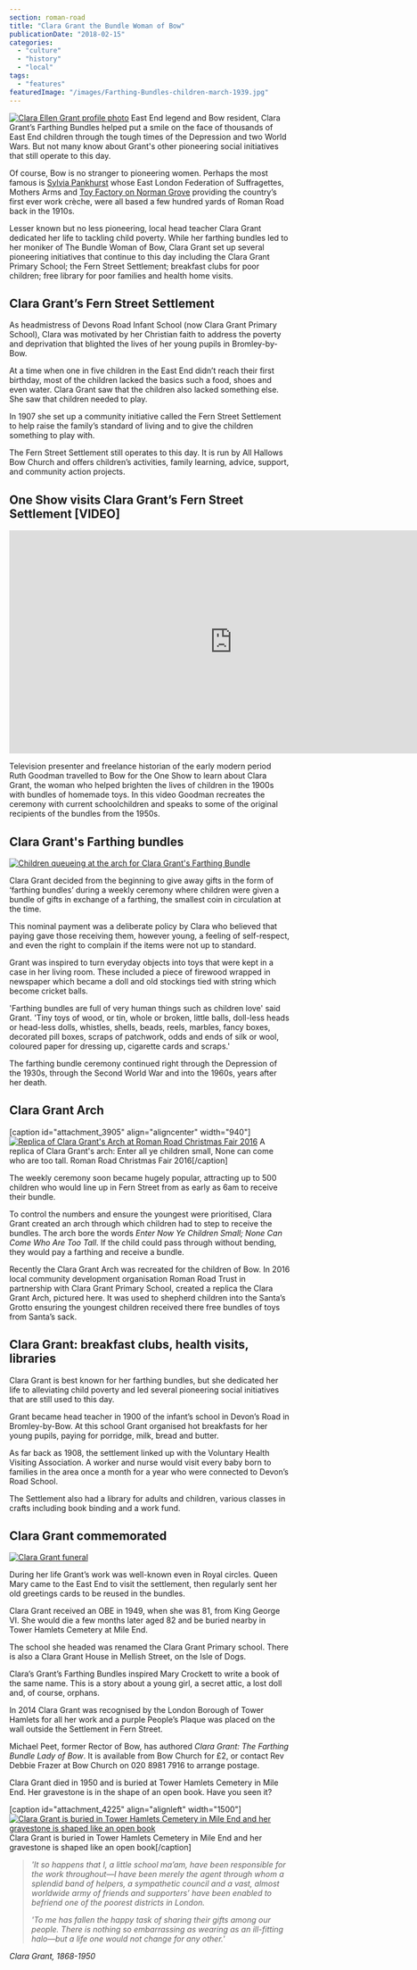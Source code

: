 ```yaml
---
section: roman-road
title: "Clara Grant the Bundle Woman of Bow"
publicationDate: "2018-02-15"
categories: 
  - "culture"
  - "history"
  - "local"
tags: 
  - "features"
featuredImage: "/images/Farthing-Bundles-children-march-1939.jpg"
---
```


[![Clara Ellen Grant profile photo](/images/Clara-Ellen-Grant-232x300.jpg)](https://romanroadlondon.com/wp-content/uploads/2018/02/Clara-Ellen-Grant.jpg) East End legend and Bow resident, Clara Grant’s Farthing Bundles helped put a smile on the face of thousands of East End children through the tough times of the Depression and two World Wars. But not many know about Grant's other pioneering social initiatives that still operate to this day.

Of course, Bow is no stranger to pioneering women. Perhaps the most famous is [Sylvia Pankhurst](https://romanroadlondon.com/bows-suffragette-secrets-sylvia-pankhurst-east-end-suffrage/) whose East London Federation of Suffragettes, Mothers Arms and [Toy Factory on Norman Grove](https://romanroadlondon.com/home-birth-pioneer-claire-davis-breastfeeding-living-pankhurst-house/) providing the country’s first ever work crèche, were all based a few hundred yards of Roman Road back in the 1910s.

Lesser known but no less pioneering, local head teacher Clara Grant dedicated her life to tackling child poverty. While her farthing bundles led to her moniker of The Bundle Woman of Bow, Clara Grant set up several pioneering initiatives that continue to this day including the Clara Grant Primary School; the Fern Street Settlement; breakfast clubs for poor children; free library for poor families and health home visits.

## Clara Grant’s Fern Street Settlement

As headmistress of Devons Road Infant School (now Clara Grant Primary School), Clara was motivated by her Christian faith to address the poverty and deprivation that blighted the lives of her young pupils in Bromley-by-Bow.

At a time when one in five children in the East End didn’t reach their first birthday, most of the children lacked the basics such a food, shoes and even water. Clara Grant saw that the children also lacked something else. She saw that children needed to play.

In 1907 she set up a community initiative called the Fern Street Settlement to help raise the family’s standard of living and to give the children something to play with.

The Fern Street Settlement still operates to this day. It is run by All Hallows Bow Church and offers children’s activities, family learning, advice, support, and community action projects.

## One Show visits Clara Grant’s Fern Street Settlement \[VIDEO\]

<iframe src="https://www.youtube.com/embed/XwpYQEtAkr8?rel=0" width="800" height="400" frameborder="0" allowfullscreen="allowfullscreen"><span data-mce-type="bookmark" style="display: inline-block; width: 0px; overflow: hidden; line-height: 0;" class="mce_SELRES_start">﻿</span><span data-mce-type="bookmark" style="display: inline-block; width: 0px; overflow: hidden; line-height: 0;" class="mce_SELRES_start">﻿</span><span data-mce-type="bookmark" style="display: inline-block; width: 0px; overflow: hidden; line-height: 0;" class="mce_SELRES_start">﻿</span></iframe>

  
Television presenter and freelance historian of the early modern period Ruth Goodman travelled to Bow for the One Show to learn about Clara Grant, the woman who helped brighten the lives of children in the 1900s with bundles of homemade toys. In this video Goodman recreates the ceremony with current schoolchildren and speaks to some of the original recipients of the bundles from the 1950s.

## Clara Grant's Farthing bundles

[![Children queueing at the arch for Clara Grant's Farthing Bundle](/images/Clara-Grant-queues-farthing-bundles-300x177.jpg)](https://romanroadlondon.com/wp-content/uploads/2018/02/Clara-Grant-queues-farthing-bundles.jpg)

Clara Grant decided from the beginning to give away gifts in the form of ‘farthing bundles’ during a weekly ceremony where children were given a bundle of gifts in exchange of a farthing, the smallest coin in circulation at the time.

This nominal payment was a deliberate policy by Clara who believed that paying gave those receiving them, however young, a feeling of self-respect, and even the right to complain if the items were not up to standard.

Grant was inspired to turn everyday objects into toys that were kept in a case in her living room. These included a piece of firewood wrapped in newspaper which became a doll and old stockings tied with string which become cricket balls.

'Farthing bundles are full of very human things such as children love' said Grant. 'Tiny toys of wood, or tin, whole or broken, little balls, doll-less heads or head-less dolls, whistles, shells, beads, reels, marbles, fancy boxes, decorated pill boxes, scraps of patchwork, odds and ends of silk or wool, coloured paper for dressing up, cigarette cards and scraps.'

The farthing bundle ceremony continued right through the Depression of the 1930s, through the Second World War and into the 1960s, years after her death.

## Clara Grant Arch

\[caption id="attachment\_3905" align="aligncenter" width="940"\][![Replica of Clara Grant's Arch at Roman Road Christmas Fair 2016](/images/Roman_Road_Christmas_Fair_2016_175-1024x683.jpg)](https://romanroadlondon.com/wp-content/uploads/2016/12/Roman_Road_Christmas_Fair_2016_175.jpg) A replica of Clara Grant's arch: Enter all ye children small, None can come who are too tall. Roman Road Christmas Fair 2016\[/caption\]

The weekly ceremony soon became hugely popular, attracting up to 500 children who would line up in Fern Street from as early as 6am to receive their bundle.

To control the numbers and ensure the youngest were prioritised, Clara Grant created an arch through which children had to step to receive the bundles. The arch bore the words _Enter Now Ye Children Small; None Can Come Who Are Too Tall_. If the child could pass through without bending, they would pay a farthing and receive a bundle.

Recently the Clara Grant Arch was recreated for the children of Bow. In 2016 local community development organisation Roman Road Trust in partnership with Clara Grant Primary School, created a replica the Clara Grant Arch, pictured here. It was used to shepherd children into the Santa’s Grotto ensuring the youngest children received there free bundles of toys from Santa’s sack.

## Clara Grant: breakfast clubs, health visits, libraries

Clara Grant is best known for her farthing bundles, but she dedicated her life to alleviating child poverty and led several pioneering social initiatives that are still used to this day.

Grant became head teacher in 1900 of the infant’s school in Devon’s Road in Bromley-by-Bow. At this school Grant organised hot breakfasts for her young pupils, paying for porridge, milk, bread and butter.

As far back as 1908, the settlement linked up with the Voluntary Health Visiting Association. A worker and nurse would visit every baby born to families in the area once a month for a year who were connected to Devon’s Road School.

The Settlement also had a library for adults and children, various classes in crafts including book binding and a work fund.

## Clara Grant commemorated

[![Clara Grant funeral](/images/Clara-Grant-Bow-Funeral-300x277.jpg "The funeral of Clara Grant, Bundle Women of Bow, who set up the Fern Street Settlement")](https://romanroadlondon.com/wp-content/uploads/2018/02/Clara-Grant-Bow-Funeral.jpg)

During her life Grant’s work was well-known even in Royal circles. Queen Mary came to the East End to visit the settlement, then regularly sent her old greetings cards to be reused in the bundles.

Clara Grant received an OBE in 1949, when she was 81, from King George VI. She would die a few months later aged 82 and be buried nearby in Tower Hamlets Cemetery at Mile End.

The school she headed was renamed the Clara Grant Primary school. There is also a Clara Grant House in Mellish Street, on the Isle of Dogs.

Clara’s Grant’s Farthing Bundles inspired Mary Crockett to write a book of the same name. This is a story about a young girl, a secret attic, a lost doll and, of course, orphans.

In 2014 Clara Grant was recognised by the London Borough of Tower Hamlets for all her work and a purple People’s Plaque was placed on the wall outside the Settlement in Fern Street.

Michael Peet, former Rector of Bow, has authored _Clara Grant: The Farthing Bundle Lady of Bow_. It is available from Bow Church for £2, or contact Rev Debbie Frazer at Bow Church on 020 8981 7916 to arrange postage.

Clara Grant died in 1950 and is buried at Tower Hamlets Cemetery in Mile End. Her gravestone is in the shape of an open book. Have you seen it?

\[caption id="attachment\_4225" align="alignleft" width="1500"\][![Clara Grant is buried in Tower Hamlets Cemetery in Mile End and her gravestone is shaped like an open book](/images/Clara-Grant-grave-1500px.jpg)](https://romanroadlondon.com/wp-content/uploads/2018/02/Clara-Grant-grave-1500px.jpg) Clara Grant is buried in Tower Hamlets Cemetery in Mile End and her gravestone is shaped like an open book\[/caption\]

> _'It so happens that I, a little school ma’am, have been responsible for the work throughout—I have been merely the agent through whom a splendid band of helpers, a sympathetic council and a vast, almost worldwide army of friends and supporters’ have been enabled to befriend one of the poorest districts in London._
> 
> _'To me has fallen the happy task of sharing their gifts among our people. There is nothing so embarrassing as wearing as an ill-fitting halo—but a life one would not change for any other.'_

_Clara Grant, 1868-1950_

